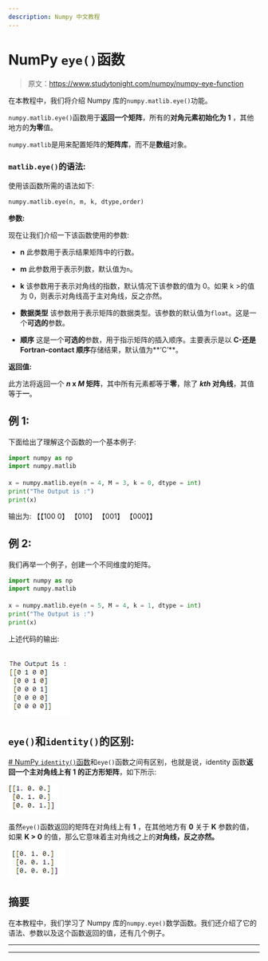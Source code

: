```yaml
---
description: Numpy 中文教程
---
```


# NumPy `eye()`函数

> 原文：<https://www.studytonight.com/numpy/numpy-eye-function>

在本教程中，我们将介绍 Numpy 库的`numpy.matlib.eye()`功能。

`numpy.matlib.eye()`函数用于**返回一个矩阵**，所有的**对角元素初始化为 1** ，其他地方的**为零**值。

`numpy.matlib`是用来配置矩阵的**矩阵库**，而不是**数组**对象。

### `matlib.eye()`的语法:

使用该函数所需的语法如下:

```py
numpy.matlib.eye(n, m, k, dtype,order) 
```

**参数:**

现在让我们介绍一下该函数使用的参数:

*   **n**
    此参数用于表示结果矩阵中的行数。

*   **m**
    此参数用于表示列数，默认值为`n`。

*   **k**
    该参数用于表示对角线的指数，默认情况下该参数的值为 0。如果 k >的值为 0，则表示对角线高于主对角线，反之亦然。

*   **数据类型**
    该参数用于表示矩阵的数据类型。该参数的默认值为`float`。这是一个**可选的**参数。

*   **顺序**
    这是一个**可选的**参数，用于指示矩阵的插入顺序。主要表示是以 **C-还是 Fortran-contact 顺序**存储结果，默认值为**‘C’**。

**返回值:**

此方法将返回一个 ***n* x *M* 矩阵**，其中所有元素都等于**零**，除了 ***kth* 对角线**，其值等于**一**。

## 例 1:

下面给出了理解这个函数的一个基本例子:

```py
import numpy as np  
import numpy.matlib  

x = numpy.matlib.eye(n = 4, M = 3, k = 0, dtype = int)
print("The Output is :")
print(x)
```

输出为:
【【100 0】
【010】
【001】
【000】】

## 例 2:

我们再举一个例子，创建一个不同维度的矩阵。

```py
import numpy as np  
import numpy.matlib  

x = numpy.matlib.eye(n = 5, M = 4, k = 1, dtype = int)
print("The Output is :")
print(x)
```

上述代码的输出:

## ![Numpy eye() function example](img/1e9cfc7dbb9f1196224ce46d2d9913b9.png)

## `eye()`和`identity()`的区别:

[# NumPy `identity()`函数](https://www.studytonight.com/numpy/numpy-identity-function)和`eye()`函数之间有区别，也就是说，identity 函数**返回一个主对角线上有 1 的正方形矩阵**，如下所示:

![Numpy identity() function](img/7afe552345e5fdce0083b2cc691d33db.png)

虽然`eye()`函数返回的矩阵在对角线上有 **1** ，在其他地方有 **0** 关于 **K** 参数的值，如果 **K > 0** 的值，那么它意味着主对角线之上的**对角线，反之亦然。**

![Numpy eye() function](img/2abc4657162d465b689499d4bad5a279.png)

## 摘要

在本教程中，我们学习了 Numpy 库的`numpy.eye()`数学函数。我们还介绍了它的语法、参数以及这个函数返回的值，还有几个例子。

* * *

* * *